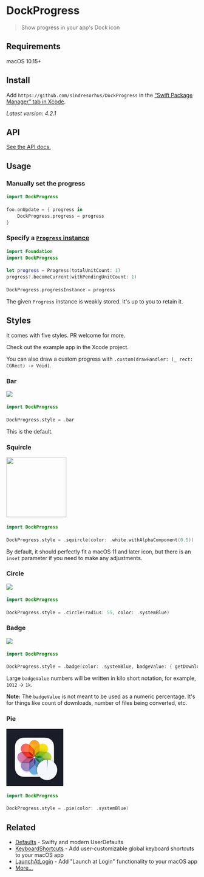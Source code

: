 # DockProgress

> Show progress in your app's Dock icon

## Requirements

macOS 10.15+

## Install

Add `https://github.com/sindresorhus/DockProgress` in the [“Swift Package Manager” tab in Xcode](https://developer.apple.com/documentation/xcode/adding_package_dependencies_to_your_app).

*Latest version: 4.2.1*

## API

[See the API docs.](https://swiftpackageindex.com/sindresorhus/DockProgress/documentation/dockprogress/dockprogress)

## Usage

### Manually set the progress

```swift
import DockProgress

foo.onUpdate = { progress in
	DockProgress.progress = progress
}
```

### Specify a [`Progress` instance](https://developer.apple.com/documentation/foundation/progress)

```swift
import Foundation
import DockProgress

let progress = Progress(totalUnitCount: 1)
progress?.becomeCurrent(withPendingUnitCount: 1)

DockProgress.progressInstance = progress
```

The given `Progress` instance is weakly stored. It's up to you to retain it.

## Styles

It comes with five styles. PR welcome for more.

Check out the example app in the Xcode project.

You can also draw a custom progress with `.custom(drawHandler: (_ rect: CGRect) -> Void)`.

### Bar

![](screenshot-bar.gif)

```swift
import DockProgress

DockProgress.style = .bar
```

This is the default.

### Squircle

<img src="screenshot-squircle.gif" width="158" height="158">

```swift
import DockProgress

DockProgress.style = .squircle(color: .white.withAlphaComponent(0.5))
```

By default, it should perfectly fit a macOS 11 and later icon, but there is an `inset` parameter if you need to make any adjustments.

### Circle

![](screenshot-circle.gif)

```swift
import DockProgress

DockProgress.style = .circle(radius: 55, color: .systemBlue)
```

### Badge

![](screenshot-badge.gif)

```swift
import DockProgress

DockProgress.style = .badge(color: .systemBlue, badgeValue: { getDownloadCount() })
```

Large `badgeValue` numbers will be written in kilo short notation, for example, `1012` → `1k`.

**Note:** The `badgeValue` is not meant to be used as a numeric percentage. It's for things like count of downloads, number of files being converted, etc.

### Pie

<img src="screenshot-pie.gif" width="150" height="150">

```swift
import DockProgress

DockProgress.style = .pie(color: .systemBlue)
```

## Related

- [Defaults](https://github.com/sindresorhus/Defaults) - Swifty and modern UserDefaults
- [KeyboardShortcuts](https://github.com/sindresorhus/KeyboardShortcuts) - Add user-customizable global keyboard shortcuts to your macOS app
- [LaunchAtLogin](https://github.com/sindresorhus/LaunchAtLogin) - Add "Launch at Login" functionality to your macOS app
- [More…](https://github.com/search?q=user%3Asindresorhus+language%3Aswift+archived%3Afalse&type=repositories)
